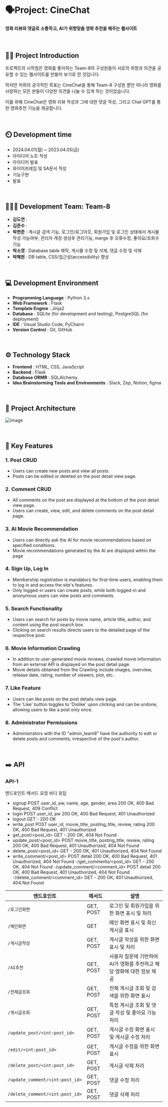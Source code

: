 # 🗣️Project: CineChat
#### 영화 리뷰와 댓글로 소통하고, AI가 취향맞춤 영화 추천을 해주는 웹사이트

<br>

## 👨‍🏫 Project Introduction
<p>프로젝트의 시작점은 영화를 좋아하는 Team-8의 구성원들이 서로의 취향과 의견을 공유할 수 있는 웹사이트를 만들어 보기로 한 것입니다.</p>
<p>하지만 저희의 궁극적인 목표는 CineChat을 통해 Team-8 구성원 뿐만 아니라 영화를 사랑하는 모든 분들이 다양한 의견을 나눌 수 있게 하는 것이었습니다.</p>
<p>이를 위해 CineChat은 영화 리뷰 작성과 그에 대한 댓글 작성, 그리고 Chat GPT를 통한 영화추천 기능을 제공합니다.</p>

<br>

## ⏲️ Development time
- 2024.04.01(월) ~ 2023.04.05(금)
- 아이디어 노트 작성
- 아이디어 발표
- 와이어프레임 및 SA문서 작성
- 기능구현
- 발표
<br>

## 🧑‍🤝‍🧑 Development Team: Team-8 
- **김도연** : 
- **김준수** : 
- **박현준** : 게시글 검색 기능, 로그인/로그아웃, 회원가입 및 로그인 상태에서 게시물 작성 가능여부, 관리자 계정 생성후 관리기능, merge 후 오류수정, 좋아요/조회수 기능
- **박소영** : Database table 제작, 게시물 수정 및 삭제, 댓글 수정 및 삭제
- **박해원** : DB table, CSS/접근성(accessibility) 향상


<br>

## 💻 Development Environment
- **Programming Language** : Python 3.x
- **Web Framework** : Flask
- **Template Engine** : Jinja2
- **Database** : SQLite (for development and testing), PostgreSQL (for deployment)
- **IDE** : Visual Studio Code, PyCharm
- **Version Control** : Git, GitHub
<br>

## ⚙️ Technology Stack
- **Frontend** : HTML, CSS, JavaScript
- **Backend** : Flask
- **Database ORMR** : SQLAlchemy
- **Idea Brainstorming Tools and Environments** : Slack, Zep, Notion, figma
<br>

## 📝 Project Architecture
![image](https://github.com/daengdaengjoa/Team-8/assets/157565164/bca5d394-33ee-431e-a238-b698764cac9b)


<br>

## 📌 Key Features

### 1. Post CRUD
   - Users can create new posts and view all posts.
   - Posts can be edited or deleted on the post detail view page.

### 2. Comment CRUD
   - All comments on the post are displayed at the bottom of the post detail view page.
   - Users can create, view, edit, and delete comments on the post detail page.

### 3. AI Movie Recommendation
   - Users can directly ask the AI for movie recommendations based on specified conditions.
   - Movie recommendations generated by the AI are displayed within the page
     
### 4.  Sign Up, Log In
   - Membership registration is mandatory for first-time users, enabling them to log in and access the site's features.
   - Only logged-in users can create posts, while both logged-in and anonymous users can view posts and comments.
     
### 5.  Search Functionality
   - Users can search for posts by movie name, article title, author, and content using the post search box.
   - Clicking on search results directs users to the detailed page of the respective post.

### 6. Movie Information Crawling
   - In addition to user-generated movie reviews, crawled movie information from an external API is displayed on the post detail page.
   - Movie details obtained from the Crawling include images, overview, release date, rating, number of viewers, plot, etc.
     
### 7. Like Feature
   - Users can like posts on the post details view page.
   - The 'Like' button toggles to 'Dislike' upon clicking and can be undone, allowing users to like a post only once.
     
### 8. Administrator Permissions
   - Administrators with the ID "admin_team8" have the authority to edit or delete posts and comments, irrespective of the post's author.
     

<br> 

## ✒️ API
###  API-1
엔드포인트	메서드	요청 바디	응답
   - signup	POST	user_id, pw, name, age, gender, area	200 OK, 400 Bad Request, 409 Conflict  
   - login	POST	user_id, pw	200 OK, 400 Bad Request, 401 Unauthorized
   - logout	GET	-	200 OK
   - write_post	POST	user_id, movie_title, posting_title, review, rating	200 OK, 400 Bad Request, 401 Unauthorized
   - get_post/<post_id>	GET	-	200 OK, 404 Not Found
   - update_post/<post_id>	POST	movie_title, posting_title, review, rating	200 OK, 400 Bad Request, 401 Unauthorized, 404 Not Found
   - delete_post/<post_id>	GET	-	200 OK, 401 Unauthorized, 404 Not Found
   - write_comment/<post_id>	POST	detail	200 OK, 400 Bad Request, 401 Unauthorized, 404 Not Found
-/get_comments/<post_id>	GET	-	200 OK, 404 Not Found
-/update_comment/<comment_id>	POST	detail	200 OK, 400 Bad Request, 401 Unauthorized, 404 Not Found
-/delete_comment/<comment_id>	GET	-	200 OK, 401 Unauthorized, 404 Not Found

| 엔드포인트 | 메서드 | 설명 |
|------------|--------|------|
| `/로그인화면` | GET, POST | 로그인 및 회원가입을 위한 화면 표시 및 처리 |
| `/메인화면` | GET | 메인 화면 표시 및 최신 게시글 표시 |
| `/게시글작성` | GET, POST | 게시글 작성을 위한 화면 표시 및 처리 |
| `/AI추천` | GET, POST | 사용자 질문에 기반하여 AI가 영화를 추천하고 해당 영화에 대한 정보 제공 |
| `/전체글조회` | GET, POST | 전체 게시글 조회 및 검색을 위한 화면 표시 |
| `/게시글조회` | GET, POST | 특정 게시글 조회 및 댓글 작성 및 좋아요 기능 처리 |
| `/update_post/<int:post_id>` | GET, POST | 게시글 수정 화면 표시 및 게시글 수정 처리 |
| `/edit/<int:post_id>` | GET, POST | 게시글 수정을 위한 화면 표시 |
| `/delete_post/<int:post_id>` | GET, POST | 게시글 삭제 처리 |
| `/update_comment/<int:post_id>` | GET, POST | 댓글 수정 처리 |
| `/delete_comment/<int:post_id>` | GET, POST | 댓글 삭제 처리 |


